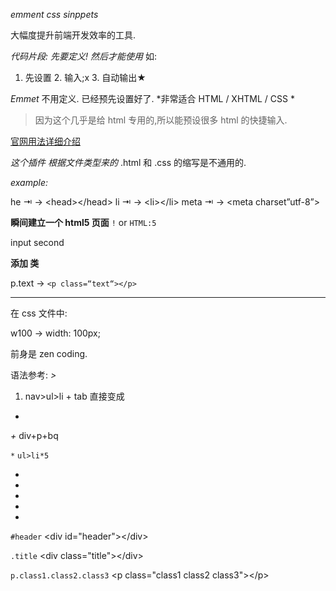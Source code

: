 *emment css sinppets*

大幅度提升前端开发效率的工具.

*代码片段:*  	*先要定义! 然后才能使用*
如: 
1. 先设置 
	2. 输入;x 
		3. 自动输出★     
			 
*Emmet*
不用定义. 已经预先设置好了. 
*非常适合 HTML / XHTML / CSS *
> 因为这个几乎是给 html 专用的,所以能预设很多 html 的快捷输入.

[官网用法详细介绍][1]


*这个插件 根据文件类型来的*
.html 和 .css 的缩写是不通用的.







*example:*
 
he   ⇥   → \<head\>\</head\>
li   ⇥   → \<li\>\</li\>
meta ⇥   → \<meta charset”utf-8”\>



**瞬间建立一个 html5 页面**
`!` or `HTML:5`

<!DOCTYPE html>
<html lang="en">
<head>
	<meta charset="UTF-8">
	<title>input here</title>
</head>
<body>
	input second
</body>
</html>



**添加 类**

p.text   → `<p class=“text“></p>`






---- -
在 css 文件中:

w100 →  width: 100px;







前身是 zen coding.



语法参考:
*\>*
1. nav\>ul\>li + tab
直接变成 
<nav>
    <ul>
        <li></li>
    </ul>
</nav>



*+*
div+p+bq
<div></div>
<p></p>
<blockquote></blockquote>



`*`
`ul>li*5`
<ul>
    <li></li>
    <li></li>
    <li></li>
    <li></li>
    <li></li>
</ul>




`#header`
\<div id="header"\>\</div\>


`.title`
\<div class="title"\>\</div\>


`p.class1.class2.class3`
\<p class="class1 class2 class3"\>\</p\>



























[1]:	http://docs.emmet.io/cheat-sheet/